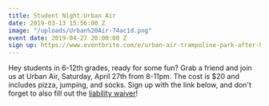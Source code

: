 ```yaml
---
title: Student Night:Urban Air
date: 2019-03-13 15:56:00 Z
image: "/uploads/Urban%20Air-74ac1d.png"
event date: 2019-04-27 20:00:00 Z
sign up: https://www.eventbrite.com/e/urban-air-trampoline-park-after-hours-tickets-58736956819?aff=utm_source%3Deb_email%26utm_medium%3Demail%26utm_campaign%3Dnew_event_email&utm_term=eventurl_text
---
```


Hey students in 6-12th grades, ready for some fun? Grab a friend and join us at Urban Air, Saturday, April 27th from 8-11pm.  The cost is $20 and includes pizza, jumping, and socks. Sign up with the link below, and don't forget to also fill out the [liability waiver](https://urbanair.tray.com/signwaiver/47)!